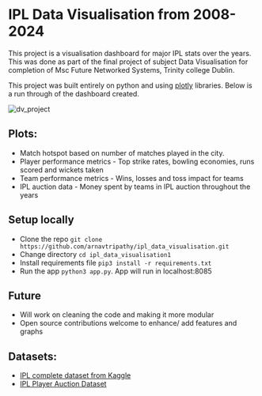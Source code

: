 # IPL Data Visualisation from 2008-2024

This project is a visualisation dashboard for major IPL stats over the years. This was done as part of the final project of subject Data Visualisation for completion of Msc Future Networked Systems, Trinity college Dublin.

This project was built entirely on python and using [plotly](https://plotly.com/) libraries. Below is a run through of the dashboard created. 

![dv_project](https://github.com/user-attachments/assets/694945fd-9a87-4190-a188-b417e120aa46)

## Plots:

- Match hotspot based on number of matches played in the city.
- Player performance metrics - Top strike rates, bowling economies, runs scored and wickets taken
- Team performance metrics - Wins, losses and toss impact for teams
- IPL auction data - Money spent by teams in IPL auction throughout the years

## Setup locally

- Clone the repo `git clone https://github.com/arnavtripathy/ipl_data_visualisation.git`
- Change directory `cd ipl_data_visualisation1`
- Install requirements file `pip3 install -r requirements.txt`
- Run the app `python3 app.py`. App will run in localhost:8085

## Future

- Will work on cleaning the code and making it more modular
- Open source contributions welcome to enhance/ add features and graphs

## Datasets:

- [IPL complete dataset from Kaggle](https://www.kaggle.com/datasets/patrickb1912/ipl-complete-dataset-20082020)
- [IPL Player Auction Dataset](https://www.kaggle.com/datasets/kalilurrahman/ipl-player-auction-dataset-from-start-to-now) 


